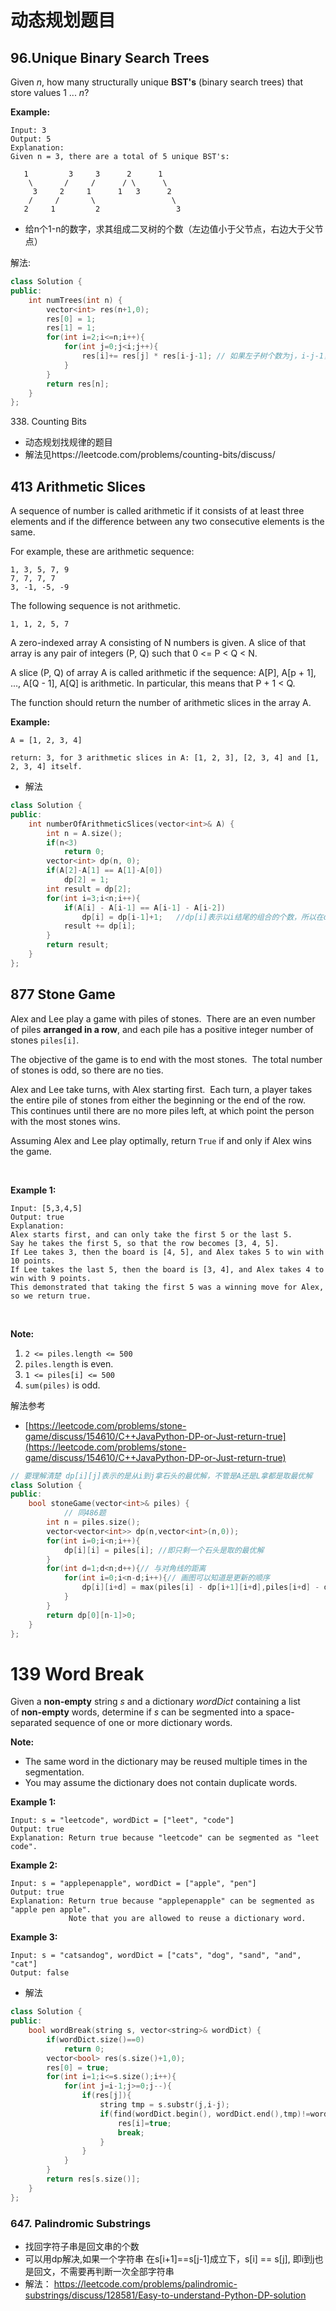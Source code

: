 # 动态规划题目

## 96.Unique Binary Search Trees

Given *n*, how many structurally unique **BST's** (binary search trees) that store values 1 ... *n*?

**Example:**

```
Input: 3
Output: 5
Explanation:
Given n = 3, there are a total of 5 unique BST's:

   1         3     3      2      1
    \       /     /      / \      \
     3     2     1      1   3      2
    /     /       \                 \
   2     1         2                 3
```

- 给n个1-n的数字，求其组成二叉树的个数（左边值小于父节点，右边大于父节点）



解法:

```c++
class Solution {
public:
    int numTrees(int n) {
        vector<int> res(n+1,0);
        res[0] = 1;
        res[1] = 1;
        for(int i=2;i<=n;i++){
            for(int j=0;j<i;j++){
                res[i]+= res[j] * res[i-j-1]; // 如果左子树个数为j，i-j-1，二叉树是按大小排列的,排列组合的情况是左边的情况个数*右边的情况个数
            }
        }
        return res[n];
    }
};
```



338. Counting Bits

- 动态规划找规律的题目
- 解法见https://leetcode.com/problems/counting-bits/discuss/






##  413 Arithmetic Slices

A sequence of number is called arithmetic if it consists of at least three elements and if the difference between any two consecutive elements is the same.

For example, these are arithmetic sequence:

```
1, 3, 5, 7, 9
7, 7, 7, 7
3, -1, -5, -9
```

The following sequence is not arithmetic.

```
1, 1, 2, 5, 7
```

A zero-indexed array A consisting of N numbers is given. A slice of that array is any pair of integers (P, Q) such that 0 <= P < Q < N.

A slice (P, Q) of array A is called arithmetic if the sequence:
A[P], A[p + 1], ..., A[Q - 1], A[Q] is arithmetic. In particular, this means that P + 1 < Q.

The function should return the number of arithmetic slices in the array A.

**Example:**

```
A = [1, 2, 3, 4]

return: 3, for 3 arithmetic slices in A: [1, 2, 3], [2, 3, 4] and [1, 2, 3, 4] itself.
```

- 解法

```c++
class Solution {
public:
    int numberOfArithmeticSlices(vector<int>& A) {
        int n = A.size();
        if(n<3)
            return 0;
        vector<int> dp(n, 0);
        if(A[2]-A[1] == A[1]-A[0])
            dp[2] = 1;
        int result = dp[2];
        for(int i=3;i<n;i++){
            if(A[i] - A[i-1] == A[i-1] - A[i-2])
                dp[i] = dp[i-1]+1;   //dp[i]表示以i结尾的组合的个数，所以在dp[i-1]基础上+1
            result += dp[i];
        }
        return result;
    }
};
```





## 877 Stone Game

Alex and Lee play a game with piles of stones.  There are an even number of piles **arranged in a row**, and each pile has a positive integer number of stones `piles[i]`.

The objective of the game is to end with the most stones.  The total number of stones is odd, so there are no ties.

Alex and Lee take turns, with Alex starting first.  Each turn, a player takes the entire pile of stones from either the beginning or the end of the row.  This continues until there are no more piles left, at which point the person with the most stones wins.

Assuming Alex and Lee play optimally, return `True` if and only if Alex wins the game.

 

**Example 1:**

```
Input: [5,3,4,5]
Output: true
Explanation: 
Alex starts first, and can only take the first 5 or the last 5.
Say he takes the first 5, so that the row becomes [3, 4, 5].
If Lee takes 3, then the board is [4, 5], and Alex takes 5 to win with 10 points.
If Lee takes the last 5, then the board is [3, 4], and Alex takes 4 to win with 9 points.
This demonstrated that taking the first 5 was a winning move for Alex, so we return true.

```

 

**Note:**

1. `2 <= piles.length <= 500`
2. `piles.length` is even.
3. `1 <= piles[i] <= 500`
4. `sum(piles)` is odd.



解法参考 

- [https://leetcode.com/problems/stone-game/discuss/154610/C++JavaPython-DP-or-Just-return-true](https://leetcode.com/problems/stone-game/discuss/154610/C++JavaPython-DP-or-Just-return-true)

```c++
// 要理解清楚 dp[i][j]表示的是从i到j拿石头的最优解，不管是A还是L拿都是取最优解
class Solution {
public:
    bool stoneGame(vector<int>& piles) {
            // 同486题
        int n = piles.size();
        vector<vector<int>> dp(n,vector<int>(n,0));
        for(int i=0;i<n;i++){
            dp[i][i] = piles[i]; //即只剩一个石头是取的最优解
        }
        for(int d=1;d<n;d++){// 与对角线的距离
            for(int i=0;i<n-d;i++){// 画图可以知道是更新的顺序
                dp[i][i+d] = max(piles[i] - dp[i+1][i+d],piles[i+d] - dp[i][i+d-1]);//A拿左边还是右边的最优解 - L拿剩下的最优解
            }
        }
        return dp[0][n-1]>0;
    }
};
```



#  139 Word Break

Given a **non-empty** string *s* and a dictionary *wordDict* containing a list of **non-empty** words, determine if *s* can be segmented into a space-separated sequence of one or more dictionary words.

**Note:**

- The same word in the dictionary may be reused multiple times in the segmentation.
- You may assume the dictionary does not contain duplicate words.

**Example 1:**

```
Input: s = "leetcode", wordDict = ["leet", "code"]
Output: true
Explanation: Return true because "leetcode" can be segmented as "leet code".

```

**Example 2:**

```
Input: s = "applepenapple", wordDict = ["apple", "pen"]
Output: true
Explanation: Return true because "applepenapple" can be segmented as "apple pen apple".
             Note that you are allowed to reuse a dictionary word.

```

**Example 3:**

```
Input: s = "catsandog", wordDict = ["cats", "dog", "sand", "and", "cat"]
Output: false
```



- 解法

```c++
class Solution {
public:
    bool wordBreak(string s, vector<string>& wordDict) {
        if(wordDict.size()==0)
            return 0;
        vector<bool> res(s.size()+1,0);
        res[0] = true;
        for(int i=1;i<=s.size();i++){
            for(int j=i-1;j>=0;j--){
                if(res[j]){
                    string tmp = s.substr(j,i-j);
                    if(find(wordDict.begin(), wordDict.end(),tmp)!=wordDict.end()){  // vector 需要用find的方法
                        res[i]=true;
                        break;
                    }
                }
            }
        }
        return res[s.size()];
    }
};
```



### 647. Palindromic Substrings

- 找回字符子串是回文串的个数
- 可以用dp解决,如果一个字符串  在s[i+1]==s[j-1]成立下，s[i] == s[j], 即i到j也是回文，不需要再判断一次全部字符串
- 解法： https://leetcode.com/problems/palindromic-substrings/discuss/128581/Easy-to-understand-Python-DP-solution